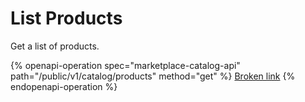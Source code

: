# List Products

Get a list of products.

{% openapi-operation spec="marketplace-catalog-api" path="/public/v1/catalog/products" method="get" %}
[Broken link](broken-reference)
{% endopenapi-operation %}
